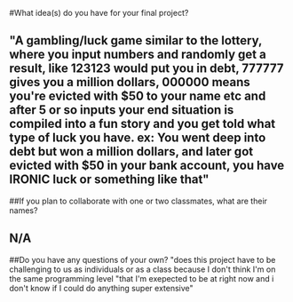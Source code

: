 #What idea(s) do you have for your final project?

"A gambling/luck game similar to the lottery, where you input numbers and randomly get a result,
like 123123 would put you in debt, 777777 gives you a million dollars, 000000 means you're evicted with $50 to your name etc
and after 5 or so inputs your end situation is compiled into a fun story and you get told what type of luck you have.
ex: You went deep into debt but won a million dollars, and later got evicted with $50 in your bank account, you have IRONIC luck or something like that"
-
##If you plan to collaborate with one or two classmates, what are their names?

N/A
-
##Do you have any questions of your own?
"does this project have to be challenging to us as individuals or as a class because I don't think I'm on the same programming level
"that I'm exepected to be at right now and i don't know if I could do anything super extensive"
